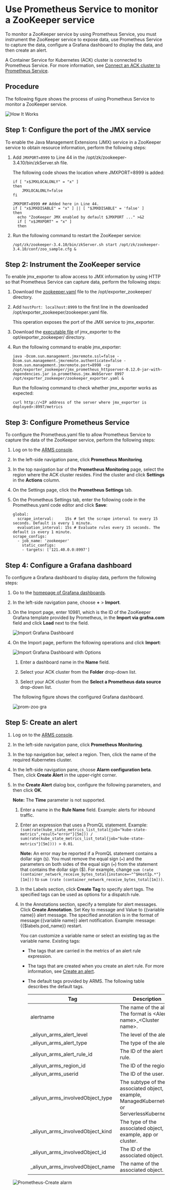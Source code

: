 # Use Prometheus Service to monitor a ZooKeeper service

To monitor a ZooKeeper service by using Prometheus Service, you must instrument the ZooKeeper service to expose data, use Prometheus Service to capture the data, configure a Grafana dashboard to display the data, and then create an alert.

A Container Service for Kubernetes \(ACK\) cluster is connected to Prometheus Service. For more information, see [Connect an ACK cluster to Prometheus Service]().

## Procedure

The following figure shows the process of using Prometheus Service to monitor a ZooKeeper service.

![How It Works](https://static-aliyun-doc.oss-accelerate.aliyuncs.com/assets/img/en-US/1253455161/p64446.png)

## Step 1: Configure the port of the JMX service

To enable the Java Management Extensions \(JMX\) service in a ZooKeeper service to obtain resource information, perform the following steps:

1.  Add `JMXPORT=8999` to Line 44 in the /opt/zk/zookeeper-3.4.10/bin/zkServer.sh file.

    The following code shows the location where JMXPORT=8999 is added:

    ```
    if [ "x$JMXLOCALONLY" = "x" ]
    then
        JMXLOCALONLY=false
    fi
    
    JMXPORT=8999 ## Added here in Line 44. 
    if [ "x$JMXDISABLE" = "x" ] || [ "$JMXDISABLE" = 'false' ]
    then
      echo "ZooKeeper JMX enabled by default $JMXPORT ..." >&2
      if [ "x$JMXPORT" = "x" ]
      then
    ```

2.  Run the following command to restart the ZooKeeper service:

    ```
    /opt/zk/zookeeper-3.4.10/bin/zkServer.sh start /opt/zk/zookeeper-3.4.10/conf/zoo_sample.cfg &
    ```


## Step 2: Instrument the ZooKeeper service

To enable jmx\_exporter to allow access to JMX information by using HTTP so that Prometheus Service can capture data, perform the following steps:

1.  Download the [zookeeper.yaml](https://raw.githubusercontent.com/prometheus/jmx_exporter/master/example_configs/zookeeper.yaml) file to the /opt/exporter\_zookeeper/ directory.

2.  Add `hostPort: localhost:8999` to the first line in the downloaded /opt/exporter\_zookeeper/zookeeper.yaml file.

    This operation exposes the port of the JMX service to jmx\_exporter.

3.  Download the [executable file](https://repo1.maven.org/maven2/io/prometheus/jmx/jmx_prometheus_httpserver/0.12.0/jmx_prometheus_httpserver-0.12.0-jar-with-dependencies.jar) of jmx\_exporter to the opt/exporter\_zookeeper/ directory.

4.  Run the following command to enable jmx\_exporter:

    ```
    java -Dcom.sun.management.jmxremote.ssl=false -Dcom.sun.management.jmxremote.authenticate=false -Dcom.sun.management.jmxremote.port=8998 -cp /opt/exporter_zookeeper/jmx_prometheus_httpserver-0.12.0-jar-with-dependencies.jar io.prometheus.jmx.WebServer 8997 /opt/exporter_zookeeper/zookeeper_exporter.yaml &
    ```

    Run the following command to check whether jmx\_exporter works as expected:

    ```
    curl http://<IP address of the server where jmx_exporter is deployed>:8997/metrics
    ```


## Step 3: Configure Prometheus Service

To configure the Prometheus.yaml file to allow Prometheus Service to capture the data of the ZooKeeper service, perform the following steps:

1.  Log on to the [ARMS console](https://arms-ap-southeast-1.console.aliyun.com/#/home).

2.  In the left-side navigation pane, click **Prometheus Monitoring**.

3.  In the top navigation bar of the **Prometheus Monitoring** page, select the region where the ACK cluster resides. Find the cluster and click **Settings** in the **Actions** column.

4.  On the Settings page, click the **Prometheus Settings** tab.

5.  On the Prometheus Settings tab, enter the following code in the Prometheus.yaml code editor and click **Save**:

    ```
    global:
      scrape_interval:     15s # Set the scrape interval to every 15 seconds. Default is every 1 minute.
      evaluation_interval: 15s # Evaluate rules every 15 seconds. The default is every 1 minute.
    scrape_configs:
      - job_name: 'zookeeper'
        static_configs:
        - targets: ['121.40.0.0:8997']
    ```


## Step 4: Configure a Grafana dashboard

To configure a Grafana dashboard to display data, perform the following steps:

1.  Go to the [homepage of Grafana dashboards](http://g.console.aliyun.com/).

2.  In the left-side navigation pane, choose **+** \> **Import**.

3.  On the Import page, enter 10981, which is the ID of the ZooKeeper Grafana template provided by Prometheus, in the **Import via grafna.com** field and click **Load** next to the field.

    ![Import Grafana Dashboard](https://static-aliyun-doc.oss-accelerate.aliyuncs.com/assets/img/en-US/2116394161/p61709.png)

4.  On the Import page, perform the following operations and click **Import**:

    ![Import Grafana Dashboard with Options](https://static-aliyun-doc.oss-accelerate.aliyuncs.com/assets/img/en-US/3216394161/p64454.png)

    1.  Enter a dashboard name in the **Name** field.

    2.  Select your ACK cluster from the **Folder** drop-down list.

    3.  Select your ACK cluster from the **Select a Prometheus data source** drop-down list.

    The following figure shows the configured Grafana dashboard.

    ![prom-zoo gra](https://static-aliyun-doc.oss-accelerate.aliyuncs.com/assets/img/en-US/3216394161/p63907.png)


## Step 5: Create an alert

1.  Log on to the [ARMS console](https://arms-ap-southeast-1.console.aliyun.com/#/home).

2.  In the left-side navigation pane, click **Prometheus Monitoring**.

3.  In the top navigation bar, select a region. Then, click the name of the required Kubernetes cluster.

4.  In the left-side navigation pane, choose **Alarm configuration beta**. Then, click **Create Alert** in the upper-right corner.

5.  In the **Create Alert** dialog box, configure the following parameters, and then click **OK**.

    **Note:** The **Time** parameter is not supported.

    1.  Enter a name in the **Rule Name** field. Example: alerts for inbound traffic.

    2.  Enter an expression that uses a PromQL statement. Example: `(sum(rate(kube_state_metrics_list_total{job="kube-state-metrics",result="error"}[5m])) / sum(rate(kube_state_metrics_list_total{job="kube-state-metrics"}[5m]))) > 0.01`.

        **Note:** An error may be reported if a PromQL statement contains a dollar sign \(`$`\). You must remove the equal sign \(`=`\) and the parameters on both sides of the equal sign \(`=`\) from the statement that contains the dollar sign \($\). For example, change `sum (rate (container_network_receive_bytes_total{instance=~"^$HostIp.*"}[1m]))` to `sum (rate (container_network_receive_bytes_total[1m]))`.

    3.  In the Labels section, click **Create Tag** to specify alert tags. The specified tags can be used as options for a dispatch rule.

    4.  In the Annotations section, specify a template for alert messages. Click **Create Annotation**. Set Key to message and Value to \{\{variable name\}\} alert message. The specified annotation is in the format of message:\{\{variable name\}\} alert notification. Example: message:\{\{$labels.pod\_name\}\} restart.

        You can customize a variable name or select an existing tag as the variable name. Existing tags:

        -   The tags that are carried in the metrics of an alert rule expression.
        -   The tags that are created when you create an alert rule. For more information, see [Create an alert]().
        -   The default tags provided by ARMS. The following table describes the default tags.

            |Tag|Description|
            |---|-----------|
            |alertname|The name of the alert. The format is <Alert name\>\_<Cluster name\>.|
            |\_aliyun\_arms\_alert\_level|The level of the alert.|
            |\_aliyun\_arms\_alert\_type|The type of the alert.|
            |\_aliyun\_arms\_alert\_rule\_id|The ID of the alert rule.|
            |\_aliyun\_arms\_region\_id|The ID of the region.|
            |\_aliyun\_arms\_userid|The ID of the user.|
            |\_aliyun\_arms\_involvedObject\_type|The subtype of the associated object, for example, ManagedKubernetes or ServerlessKubernetes.|
            |\_aliyun\_arms\_involvedObject\_kind|The type of the associated object, for example, app or cluster.|
            |\_aliyun\_arms\_involvedObject\_id|The ID of the associated object.|
            |\_aliyun\_arms\_involvedObject\_name|The name of the associated object.|

    ![Prometheus-Create alarm](https://static-aliyun-doc.oss-accelerate.aliyuncs.com/assets/img/en-US/2026378061/p182018.png)


